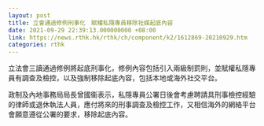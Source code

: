 ```yaml
---
layout: post
title: 立會通過修例刑事化　賦權私隱專員移除社媒起底內容
date: 2021-09-29 22:39:13.000000000 +08:00
link: https://news.rthk.hk/rthk/ch/component/k2/1612869-20210929.htm
categories: rthk
---
```


立法會三讀通過修例將起底刑事化，修例內容包括引入兩級制罰則，並賦權私隱專員有調查及檢控，以及強制移除起底內容，包括本地或海外社交平台。

政制及內地事務局局長曾國衞表示，私隱專員公署日後會考慮聘請具刑事檢控經驗的律師或退休執法人員，應付將來的刑事調查及檢控工作，又相信海外的網絡平台會願意遵從公署的要求，移除起底內容。
